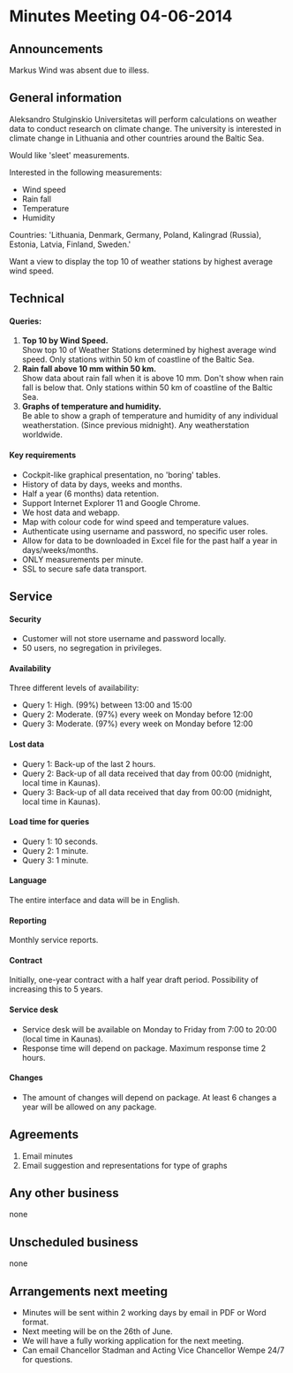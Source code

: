 # Minutes Meeting 04-06-2014

## Announcements
Markus Wind was absent due to illess.

## General information
Aleksandro Stulginskio Universitetas will perform calculations on weather data to conduct research on climate change. The university is interested in climate change in Lithuania and other countries around the Baltic Sea.

Would like 'sleet' measurements.

Interested in the following measurements:
- Wind speed
- Rain fall
- Temperature
- Humidity

Countries: 'Lithuania, Denmark, Germany, Poland, Kalingrad (Russia), Estonia, Latvia, Finland, Sweden.'

Want a view to display the top 10 of weather stations by highest average wind speed.

## Technical

#### Queries:
1. __Top 10 by Wind Speed.__  
Show top 10 of Weather Stations determined by highest average wind speed. Only stations within 50 km of coastline of the Baltic Sea.
2. __Rain fall above 10 mm within 50 km.__  
Show data about rain fall when it is above 10 mm. Don't show when rain fall is below that. Only stations within 50 km of coastline of the Baltic Sea.
3. __Graphs of temperature and humidity.__  
Be able to show a graph of temperature and humidity of any individual weatherstation. (Since previous midnight). Any weatherstation worldwide.

#### Key requirements
- Cockpit-like graphical presentation, no 'boring' tables.
- History of data by days, weeks and months. 
- Half a year (6 months) data retention.
- Support Internet Explorer 11 and Google Chrome.
- We host data and webapp.
- Map with colour code for wind speed and temperature values.
- Authenticate using username and password, no specific user roles.
- Allow for data to be downloaded in Excel file for the past half a year in days/weeks/months.
- ONLY measurements per minute.
- SSL to secure safe data transport.

## Service

#### Security
- Customer will not store username and password locally.
- 50 users, no segregation in privileges.

#### Availability
Three different levels of availability:

- Query 1: High. (99%) between 13:00 and 15:00
- Query 2: Moderate. (97%) every week on Monday before 12:00
- Query 3: Moderate. (97%) every week on Monday before 12:00

#### Lost data
- Query 1: Back-up of the last 2 hours.
- Query 2: Back-up of all data received that day from 00:00 (midnight, local time in Kaunas).
- Query 3: Back-up of all data received that day from 00:00 (midnight, local time in Kaunas).

#### Load time for queries
- Query 1: 10 seconds.
- Query 2: 1 minute.
- Query 3: 1 minute.

#### Language
The entire interface and data will be in English.

#### Reporting
Monthly service reports.

#### Contract
Initially, one-year contract with a half year draft period. Possibility of increasing this to 5 years.

#### Service desk
- Service desk will be available on Monday to Friday from 7:00 to 20:00 (local time in Kaunas).
- Response time will depend on package. Maximum response time 2 hours.

#### Changes
- The amount of changes will depend on package. At least 6 changes a year will be allowed on any package.

## Agreements

1. Email minutes
2. Email suggestion and representations for type of graphs

## Any other business
none

## Unscheduled business
none

## Arrangements next meeting
- Minutes will be sent within 2 working days by email in PDF or Word format.
- Next meeting will be on the 26th of June.
- We will have a fully working application for the next meeting.
- Can email Chancellor Stadman and Acting Vice Chancellor Wempe 24/7 for questions.
